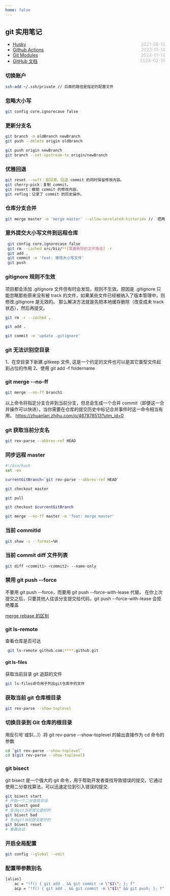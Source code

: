 ```yaml
---
home: false
---
```


## git 实用笔记

- [Husky](./husky) <span style="color:#bbb; float:right">2021-08-10</span>
- [Github Actions](./github-actions) <span style="color:#bbb; float:right">2023-01-14</span>
- [Git Modules](./git-modules) <span style="color:#bbb; float:right">2024-01-14</span>
- [GitHub 文档](https://docs.github.com/zh) <span style="color:#bbb; float:right">2024-02-10</span>

### 切换账户

```Bash
ssh-add ~/.ssh/private // 后面的路径是指定的配置文件
```

### 忽略大小写

```Bash
git config core.ignorecase false
```

### 更新分支名

```Bash
git branch -m oldBranch newBranch
git push --delete origin oldBranch

git push origin newBranch
git branch --set-upstream-to origin/newBranch
```

### 优雅回退

```Bash
git reset --soft：软回溯，回退 commit 的同时保留修改内容。
git cherry-pick：复制 commit。
git revert：撤销 commit 的修改内容。
git reflog：记录了 commit 的历史操作。
```

### 仓库分支合并

```Bash
git merge master -m 'merge master' --allow-unrelated-histories //  把两段不相干的 分支进行强行合并
```

### 意外提交大小写文件到远程仓库

```Bash
 git config core.ignorecase false
 git rm --cached src/biz/**[需要删除的文件路径] -r
 git add .
 git commit -m 'feat: 移除大小写文件'
 git push
```

### gitignore 规则不生效

项目都会添加 .gitignore 文件但有时会发现，规则不生效。原因是 .gitignore 只能忽略那些原来没有被 track 的文件，如果某些文件已经被纳入了版本管理中，则修改.gitignore 是无效的。
那么解决方法就是先把本地缓存删除（改变成未 track 状态），然后再提交。

```Bash
git rm -r --cached .

git add .

git commit -m 'update .gitignore'
```

### git 无法识别空目录

1、在空目录下新建.gitkeep 文件, 这是一个约定的文件也可以是其它类型文件起到占位的作用
2、使用 git add -f foldername

### git merge --no-ff

```bash
git merge --no-ff branch1
```

以上命令将指定分支合并到当前分支，但总会生成一个合并 commit（即便这一合并操作可以快进）。当你需要在仓库的提交历史中标记合并事件时这一命令相当有用。
https://zhuanlan.zhihu.com/p/467878513?utm_id=0

### git 获取当前分支名

```bash
git rev-parse --abbrev-ref HEAD
```

### 同步远程 master

```bash
#!/bin/bash
set -ex

currentGitBranch=`git rev-parse --abbrev-ref HEAD`

git checkout master

git pull

git checkout $currentGitBranch

git merge --no-ff master -m 'feat: merge master'
```

### 当前 commitId

```bash
git show -s --format=%H
```

### 当前 commit diff 文件列表

```bash
git diff <commit1> <commit2> --name-only
```

### 禁用 git push --force

不要用 git push --force，而要用 git push --force-with-lease 代替。
在你上次提交之后，只要其他人往该分支提交给代码，git push --force-with-lease 会拒绝覆盖

[merge rebase 的区别](https://fe.ecool.fun/topic/cfe8f03e-1a05-4c00-baa7-04ae08c8765c?orderBy=updateTime&order=desc&tagId=0)

### git ls-remote

查看仓库是否可达

```bash
 git ls-remote github.com:****.github.git
```

#### git ls-files

获取当前目录 git 追踪的文件

```bash
git ls-files命令用于列出git仓库中的文件
```

### 获取当前 git 仓库根目录

```bash
git rev-parse --show-toplevel
```

### 切换目录到 Git 仓库的根目录

用反引号`或$(...)）将 git rev-parse --show-toplevel 的输出直接作为 cd 命令的参数

```bash
cd `git rev-parse --show-toplevel`
cd $(git rev-parse --show-toplevel)
```

### git bisect

git bisect 是一个强大的 git 命令，用于帮助开发者查找导致错误的提交。它通过使用二分查找算法，可以迅速定位到引入错误的提交.

```bash
git bisect start
# 开始一个二分查找会话
git bisect good
# 告诉git当前提交是好的
git bisect bad
# 告诉git当前提交是坏的
git bisect reset
# 重置会话
```

### 开启全局配置

```bash
git config --global --edit
```

### 配置带参数别名

```bash
[alias]
    ac = "!f() { git add . && git commit -m \"$1\"; }; f"
    acp = "!f() { git add . && git commit -m \"$1\" && git push; }; f"
```
